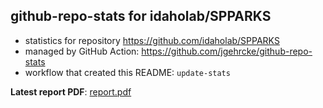 ## github-repo-stats for idaholab/SPPARKS

- statistics for repository https://github.com/idaholab/SPPARKS
- managed by GitHub Action: https://github.com/jgehrcke/github-repo-stats
- workflow that created this README: `update-stats`

**Latest report PDF**: [report.pdf](https://github.com/idaholab/repository-statistics/raw/main/idaholab/SPPARKS/latest-report/report.pdf)

